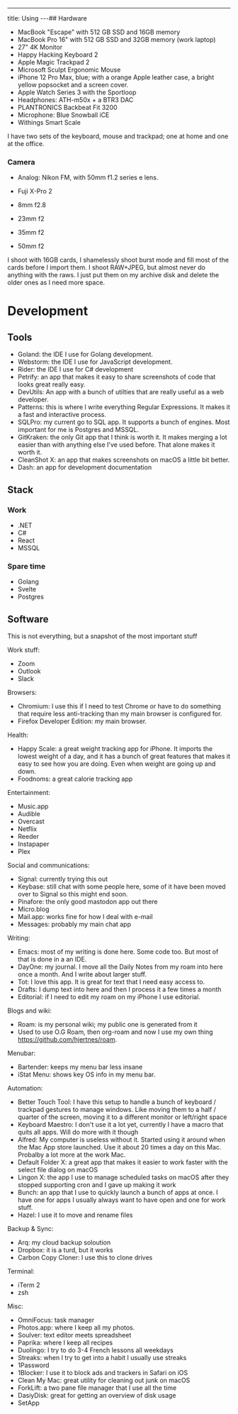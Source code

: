 ---
title: Using
---## Hardware
- MacBook "Escape" with 512 GB SSD and 16GB memory
- MacBook Pro 16" with 512 GB SSD and 32GB memory (work laptop)
- 27" 4K Monitor
- Happy Hacking Keyboard 2
- Apple Magic Trackpad 2
- Microsoft Sculpt Ergonomic Mouse
- iPhone 12 Pro Max, blue; with a orange Apple leather case, a bright yellow popsocket and a screen cover.
- Apple Watch Series 3 with the Sportloop 
- Headphones: ATH-m50x + a BTR3 DAC
- PLANTRONICS Backbeat Fit 3200 
- Microphone: Blue Snowball iCE
- Withings Smart Scale

I have two sets of the keyboard, mouse and trackpad; one at home and one at the office. 
### Camera
- Analog: Nikon FM, with 50mm f1.2 series e lens. 

- Fuji X-Pro 2
- 8mm f2.8
- 23mm f2
- 35mm f2
- 50mm f2

I shoot with 16GB cards, I shamelessly shoot burst mode and fill most of the cards before I import them. I shoot RAW+JPEG, but almost never do anything with the raws. I just put them on my archive disk and delete the older ones as I need more space. 
# Development
## Tools
- Goland: the IDE I use for Golang development.
- Webstorm: the IDE I use for JavaScript development.
- Rider: the IDE I use for C# development
- Petrify: an app that makes it easy to share screenshots of code that looks great really easy.
- DevUtils: An app with a bunch of utilties that are really useful as a web developer. 
- Patterns: this is where I write everything Regular Expressions. It makes it a fast and interactive process.
- SQLPro: my current go to SQL app. It supports a bunch of engines. Most important for me is Postgres and MSSQL.
- GitKraken: the only Git app that I think is worth it. It makes merging a lot easier than with anything else I've used before. That alone makes it worth it. 
- CleanShot X: an app that makes screenshots on macOS a little bit better.
- Dash: an app for development documentation 

## Stack
### Work
- .NET
- C#
- React
- MSSQL
### Spare time
- Golang
- Svelte
- Postgres
## Software
This is not everything, but a snapshot of the most important stuff

Work stuff:
- Zoom
- Outlook
- Slack

Browsers:
- Chromium: I use this if I need to test Chrome or have to do something that require less anti-tracking than my main browser is configured for. 
- Firefox Developer Edition: my main browser. 

Health:
- Happy Scale: a great weight tracking app for iPhone. It imports the lowest weight of a day, and it has a bunch of great features that makes it easy to see how you are doing. Even when weight are going up and down.
- Foodnoms: a great calorie tracking app

Entertainment:
- Music.app
- Audible
- Overcast
- Netflix
- Reeder
- Instapaper
- Plex

Social and communications:
- Signal: currently trying this out
- Keybase: still chat with some people here, some of it have been moved over to Signal so this might end soon. 
- Pinafore: the only good mastodon app out there
- Micro.blog
- Mail.app: works fine for how I deal with e-mail
- Messages: probably my main chat app


Writing:
- Emacs: most of my writing is done here. Some code too. But most of that is done in a an IDE. 
- DayOne: my journal. I move all the Daily Notes from my roam into here once a month. And I write about larger stuff. 
- Tot: I love this app. It is great for text that I need easy access to. 
- Drafts: I dump text into here and then I process it a few times a month
- Editorial: if I need to edit my roam on my iPhone I use editorial.

Blogs and wiki:
- Roam: is my personal wiki; my public one is generated from it
- Used to use O.G Roam, then org-roam and now I use my own thing <https://github.com/hjertnes/roam>. 

Menubar:
- Bartender: keeps my menu bar less insane
- iStat Menu: shows key OS info in my menu bar.

Automation:
- Better Touch Tool: I have this setup to handle a bunch of keyboard / trackpad gestures to manage windows. Like moving them to a half / quarter of the screen, moving it to a different monitor or left/right space 
- Keyboard Maestro: I don't use it a lot yet, currently I have a macro that quits all apps. Will do more with it though
- Alfred: My computer is useless without it. Started using it around when the Mac App store launched. Use it about 20 times a day on this Mac. Probalby a lot more at the work Mac. 
- Default Folder X: a great app that makes it easier to work faster with the select file dialog on macOS
- Lingon X: the app I use to manage scheduled tasks on macOS after they stopped supporting cron and I gave up making it work
- Bunch: an app that I use to quickly launch a bunch of apps at once. I have one for apps I usually always want to have open and one for work stuff.
- Hazel: I use it to move and rename files

Backup & Sync:
- Arq: my cloud backup soloution 
- Dropbox: it is a turd, but it works
- Carbon Copy Cloner: I use this to clone drives

Terminal:
- iTerm 2
- zsh

Misc:
- OmniFocus: task manager
- Photos.app: where I keep all my photos. 
- Soulver: text editor meets spreadsheet 
- Paprika: where I keep all recipes 
- Duolingo: I try to do 3-4 French lessons all weekdays 
- Streaks: when I try to get into a habit I usually use streaks 
- 1Password
- 1Blocker: I use it to block ads and trackers in Safari on iOS
- Clean My Mac: great utility for cleaning out junk on macOS
- ForkLift: a two pane file manager that I use all the time
- DasiyDisk: great for getting an overview of disk usage
- SetApp
